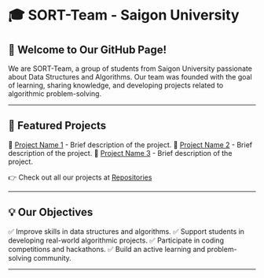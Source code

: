 # 🎓 SORT-Team - Saigon University

## 👋 Welcome to Our GitHub Page!
We are SORT-Team, a group of students from Saigon University passionate about Data Structures and Algorithms. Our team was founded with the goal of learning, sharing knowledge, and developing projects related to algorithmic problem-solving.

---

## 🚀 Featured Projects
🔹 [Project Name 1](#) - Brief description of the project.
🔹 [Project Name 2](#) - Brief description of the project.
🔹 [Project Name 3](#) - Brief description of the project.

👉 Check out all our projects at [Repositories](https://github.com/your-group)

---

## 💡 Our Objectives
✅ Improve skills in data structures and algorithms.
✅ Support students in developing real-world algorithmic projects.
✅ Participate in coding competitions and hackathons.
✅ Build an active learning and problem-solving community.

---
